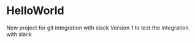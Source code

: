 # HelloWorld
New project for git integration with slack
Version 1 to test the integration with slack
